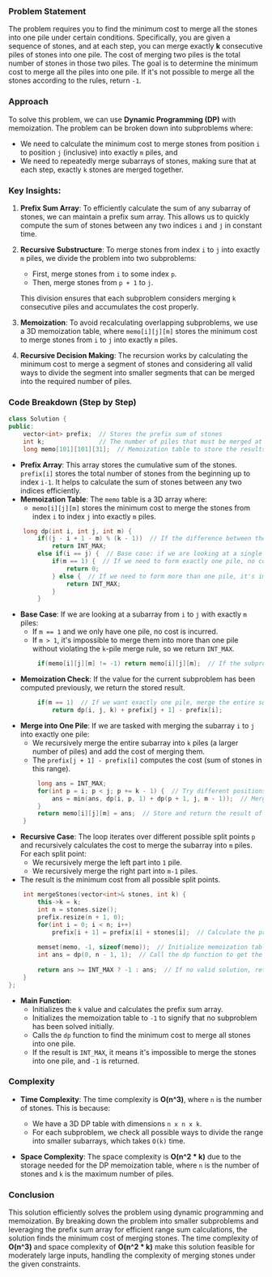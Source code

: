 ### Problem Statement

The problem requires you to find the minimum cost to merge all the stones into one pile under certain conditions. Specifically, you are given a sequence of stones, and at each step, you can merge exactly **k** consecutive piles of stones into one pile. The cost of merging two piles is the total number of stones in those two piles. The goal is to determine the minimum cost to merge all the piles into one pile. If it's not possible to merge all the stones according to the rules, return `-1`.

### Approach

To solve this problem, we can use **Dynamic Programming (DP)** with memoization. The problem can be broken down into subproblems where:
- We need to calculate the minimum cost to merge stones from position `i` to position `j` (inclusive) into exactly `m` piles, and
- We need to repeatedly merge subarrays of stones, making sure that at each step, exactly `k` stones are merged together.

### Key Insights:
1. **Prefix Sum Array**: To efficiently calculate the sum of any subarray of stones, we can maintain a prefix sum array. This allows us to quickly compute the sum of stones between any two indices `i` and `j` in constant time.

2. **Recursive Substructure**: To merge stones from index `i` to `j` into exactly `m` piles, we divide the problem into two subproblems:
   - First, merge stones from `i` to some index `p`.
   - Then, merge stones from `p + 1` to `j`.
   
   This division ensures that each subproblem considers merging `k` consecutive piles and accumulates the cost properly.

3. **Memoization**: To avoid recalculating overlapping subproblems, we use a 3D memoization table, where `memo[i][j][m]` stores the minimum cost to merge stones from `i` to `j` into exactly `m` piles.

4. **Recursive Decision Making**: The recursion works by calculating the minimum cost to merge a segment of stones and considering all valid ways to divide the segment into smaller segments that can be merged into the required number of piles.

### Code Breakdown (Step by Step)

```cpp
class Solution {
public:
    vector<int> prefix;  // Stores the prefix sum of stones
    int k;               // The number of piles that must be merged at each step
    long memo[101][101][31];  // Memoization table to store the results of subproblems
```
- **Prefix Array**: This array stores the cumulative sum of the stones. `prefix[i]` stores the total number of stones from the beginning up to index `i-1`. It helps to calculate the sum of stones between any two indices efficiently.
- **Memoization Table**: The `memo` table is a 3D array where:
  - `memo[i][j][m]` stores the minimum cost to merge the stones from index `i` to index `j` into exactly `m` piles.
  
```cpp
    long dp(int i, int j, int m) {
        if((j - i + 1 - m) % (k - 1))  // If the difference between the subarray length and m is not divisible by k-1, return INT_MAX
            return INT_MAX;
        else if(i == j) {  // Base case: if we are looking at a single pile
            if(m == 1) {  // If we need to form exactly one pile, no cost is required
                return 0;
            } else {  // If we need to form more than one pile, it's impossible
                return INT_MAX;
            }
        }
```
- **Base Case**: If we are looking at a subarray from `i` to `j` with exactly `m` piles:
  - If `m == 1` and we only have one pile, no cost is incurred.
  - If `m > 1`, it's impossible to merge them into more than one pile without violating the `k`-pile merge rule, so we return `INT_MAX`.

```cpp
        if(memo[i][j][m] != -1) return memo[i][j][m];  // If the subproblem has been solved before, return the stored result
```
- **Memoization Check**: If the value for the current subproblem has been computed previously, we return the stored result.

```cpp
        if(m == 1)  // If we want exactly one pile, merge the entire subarray into one pile
            return dp(i, j, k) + prefix[j + 1] - prefix[i];
```
- **Merge into One Pile**: If we are tasked with merging the subarray `i` to `j` into exactly one pile:
  - We recursively merge the entire subarray into `k` piles (a larger number of piles) and add the cost of merging them.
  - The `prefix[j + 1] - prefix[i]` computes the cost (sum of stones in this range).

```cpp
        long ans = INT_MAX;
        for(int p = i; p < j; p += k - 1) {  // Try different positions to split the problem into smaller subproblems
            ans = min(ans, dp(i, p, 1) + dp(p + 1, j, m - 1));  // Merge subarrays and accumulate the cost
        }
        return memo[i][j][m] = ans;  // Store and return the result of the current subproblem
    }
```
- **Recursive Case**: The loop iterates over different possible split points `p` and recursively calculates the cost to merge the subarray into `m` piles. For each split point:
  - We recursively merge the left part into `1` pile.
  - We recursively merge the right part into `m-1` piles.
- The result is the minimum cost from all possible split points.

```cpp
    int mergeStones(vector<int>& stones, int k) {
        this->k = k;
        int n = stones.size();
        prefix.resize(n + 1, 0);
        for(int i = 0; i < n; i++)
            prefix[i + 1] = prefix[i] + stones[i];  // Calculate the prefix sum of the stones
        
        memset(memo, -1, sizeof(memo));  // Initialize memoization table with -1
        int ans = dp(0, n - 1, 1);  // Call the dp function to get the minimum cost to merge all stones into one pile
        
        return ans >= INT_MAX ? -1 : ans;  // If no valid solution, return -1
    }
};
```

- **Main Function**:
  - Initializes the `k` value and calculates the prefix sum array.
  - Initializes the memoization table to `-1` to signify that no subproblem has been solved initially.
  - Calls the `dp` function to find the minimum cost to merge all stones into one pile.
  - If the result is `INT_MAX`, it means it's impossible to merge the stones into one pile, and `-1` is returned.

### Complexity

- **Time Complexity**: The time complexity is **O(n^3)**, where `n` is the number of stones. This is because:
  - We have a 3D DP table with dimensions `n x n x k`.
  - For each subproblem, we check all possible ways to divide the range into smaller subarrays, which takes `O(k)` time.
  
- **Space Complexity**: The space complexity is **O(n^2 * k)** due to the storage needed for the DP memoization table, where `n` is the number of stones and `k` is the maximum number of piles.

### Conclusion

This solution efficiently solves the problem using dynamic programming and memoization. By breaking down the problem into smaller subproblems and leveraging the prefix sum array for efficient range sum calculations, the solution finds the minimum cost of merging stones. The time complexity of **O(n^3)** and space complexity of **O(n^2 * k)** make this solution feasible for moderately large inputs, handling the complexity of merging stones under the given constraints.